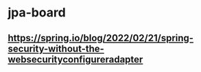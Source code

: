 # jpa-board

## https://spring.io/blog/2022/02/21/spring-security-without-the-websecurityconfigureradapter
